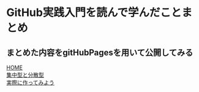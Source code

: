 # GitHub実践入門を読んで学んだことまとめ
## まとめた内容をgitHubPagesを用いて公開してみる
[HOME](https://donmaicha.github.io/gitStudy/) 
<br>
[集中型と分散型](https://donmaicha.github.io/gitStudy/00_%E9%9B%86%E4%B8%AD%E5%9E%8B%E3%81%A8%E5%88%86%E6%95%A3%E5%9E%8B)
<br>
[実際に作ってみよう](https://donmaicha.github.io/gitStudy/01_%E5%AE%9F%E9%9A%9B%E3%81%AB%E4%BD%9C%E3%81%A3%E3%81%A6%E3%81%BF%E3%82%88%E3%81%86)
